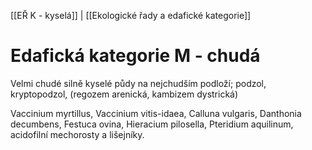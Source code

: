[[EŘ K - kyselá]] | [[Ekologické řady a edafické kategorie]]

# Edafická kategorie M - chudá

Velmi chudé silně kyselé půdy na nejchudším podloží; podzol, kryptopodzol, (regozem arenická, kambizem dystrická) 

Vaccinium myrtillus, Vaccinium vitis-idaea, Calluna vulgaris, Danthonia decumbens,
Festuca ovina, Hieracium pilosella, Pteridium aquilinum, acidofilní mechorosty a lišejníky.



